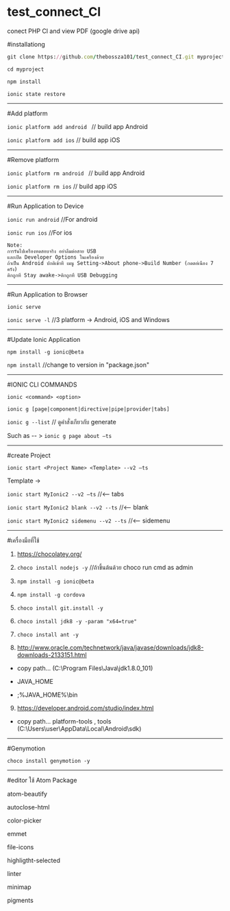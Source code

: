 # test_connect_CI
conect PHP Cl and view PDF (google drive api)


#installationg

```ruby
git clone https://github.com/thebossza101/test_connect_CI.git myproject
```

```ruby
cd myproject
```

```ruby
npm install
```

```ruby
ionic state restore
```

------------------------------------------------------------------
#Add platform

```ionic platform add android ``` //  build app Android 

```ionic platform add ios``` //  build app iOS

------------------------------------------------------------------
#Remove platform

```ionic platform rm android ``` //  build app Android 

```ionic platform rm ios``` //  build app iOS

------------------------------------------------------------------
#Run Application to Device

```ionic run android```	//For android

```ionic run ios```	//For ios

```
Note: 
การรันไปเครืองทดสอบจริง อย่าลืมต่อสาย USB 
และเปิด Developer Options ในเครืองด้วย 
ถ้าเป็น Android ปกติเข้าที เมนู Setting->About phone->Build Number (กดตอ่เนือง 7 ครัง)
ติกถูกที Stay awake->ติกถูกที USB Debugging 
```

------------------------------------------------------------------
#Run Application to Browser

```ionic serve```

```ionic serve -l``` //3 platform -> Android, iOS and Windows 

------------------------------------------------------------------
#Update Ionic Application

```npm install -g ionic@beta```

```npm install``` //change to version in "package.json"

------------------------------------------------------------------
#IONIC CLI COMMANDS

```ionic <command> <option>```

```ionic g [page|component|directive|pipe|provider|tabs]```

```ionic g --list``` // ดูคำสั่งเกียวกับ generate 

Such as -- > ```ionic g page about –ts```

------------------------------------------------------------------
#create Project

```ionic start <Project Name> <Template> --v2 –ts```

Template -> 

 ```ionic start MyIonic2 --v2 –ts``` 		//<-- tabs 

 ```ionic start MyIonic2 blank --v2 --ts``` 	//<-- blank
 
 ```ionic start MyIonic2 sidemenu --v2 --ts``` 	//<-- sidemenu
 
 ------------------------------------------------------------------
#เครื่องมือที่ใช้

1. https://chocolatey.org/

2. ```choco install nodejs -y``` //ถ้าขึ้นต้นด้วย choco run cmd as admin

3. ```npm install -g ionic@beta```

4. ```npm install -g cordova```

5. ```choco install git.install -y```

6. ```choco install jdk8 -y -param "x64=true"```

7. ```choco install ant -y```

8. http://www.oracle.com/technetwork/java/javase/downloads/jdk8-downloads-2133151.html

- copy path... (C:\Program Files\Java\jdk1.8.0_101)

- JAVA_HOME

- ;%JAVA_HOME%\bin

9. https://developer.android.com/studio/index.html

- copy path... platform-tools , tools (C:\Users\user\AppData\Local\Android\sdk)
 
---------------------------------------------------------------------------------------
#Genymotion

```choco install genymotion -y```

---------------------------------------------------------------------------------------
#editor ใช้ Atom Package

atom-beautify

autoclose-html

color-picker

emmet

file-icons

highligtht-selected

linter

minimap

pigments

 
